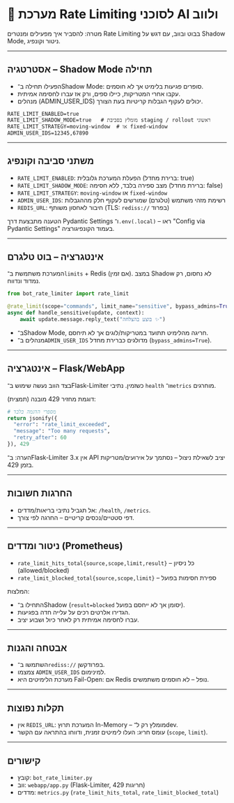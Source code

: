 # 🚦 מערכת Rate Limiting לסוכני AI ולווב

מטרה: להסביר איך מפעילים ומנטרים Rate Limiting בבוט ובווב, עם דגש על Shadow Mode, ניטור וקונפיג.

---

## אסטרטגיה – Shadow Mode תחילה
- הפעילו תחילה ב־Shadow Mode: סופרים פגיעות בלימיט אך לא חוסמים.
- עקבו אחרי המטריקות, כיילו ספים, ורק אז עברו לחסימה אמיתית.
- מנהלים (ADMIN_USER_IDS) יכולים לעקוף הגבלות קריטיות בעת הצורך.

```text
RATE_LIMIT_ENABLED=true
RATE_LIMIT_SHADOW_MODE=true   # מומלץ בסביבת staging / rollout ראשוני
RATE_LIMIT_STRATEGY=moving-window  # או fixed-window
ADMIN_USER_IDS=12345,67890
```

---

## משתני סביבה וקונפיג
- `RATE_LIMIT_ENABLED`: הפעלת המערכת גלובלית (ברירת מחדל: true)
- `RATE_LIMIT_SHADOW_MODE`: מצב ספירה בלבד, ללא חסימה (ברירת מחדל: false)
- `RATE_LIMIT_STRATEGY`: `moving-window` או `fixed-window`
- `ADMIN_USER_IDS`: רשימת מזהי משתמש (טלגרם) שמורשים לעקוף חלק מההגבלות
- `REDIS_URL`: חיבור לאחסון משותף (TLS: `rediss://` בפרוד)

הטענה מתבצעת דרך Pydantic Settings ו־`.env(.local)` – ראו "Config via Pydantic Settings" בעמוד הקונפיגורציה.

---

## אינטגרציה – בוט טלגרם
המערכת משתמשת ב־`limits` + Redis (אם זמין). במצב Shadow לא נחסום, רק נמדוד ונדווח.

```python
from bot_rate_limiter import rate_limit

@rate_limit(scope="commands", limit_name="sensitive", bypass_admins=True)
async def handle_sensitive(update, context):
    await update.message.reply_text("בוצע בהצלחה ✨")
```

- ב־Shadow Mode, חריגה מהלימיט תתועד במטריקות/לוגים אך לא תיחסם.
- מנהלים ב־`ADMIN_USER_IDS` מדולגים כברירת מחדל (`bypass_admins=True`).

---

## אינטגרציה – Flask/WebApp
בצד הווב נעשה שימוש ב־Flask-Limiter כשזמין. נתיבי `health` ו־`metrics` מוחרגים.

דוגמת מחזיר 429 מובנה (תמצית):

```python
# מספרי הדגמה בלבד
return jsonify({
  "error": "rate_limit_exceeded",
  "message": "Too many requests",
  "retry_after": 60
}), 429
```

הערה: ב־Flask-Limiter 3.x אין API יציב לשאילת ניצול – נסתמך על אירועים/מטריקות בזמן 429.

---

## החרגות חשובות
- אל תגביל נתיבי בריאות/מדדים: `/health`, `/metrics`.
- דפי סטטיים/נכסים קריטיים – החרגה לפי צורך.

---

## ניטור ומדדים (Prometheus)
- `rate_limit_hits_total{source,scope,limit,result}` – כל ניסיון (allowed/blocked)
- `rate_limit_blocked_total{source,scope,limit}` – ספירת חסימות בפועל

המלצות:
- התחילו ב־Shadow (`result=blocked` יסומן אך לא ייחסם בפועל).
- הגדירו אלרטים רכים על עלייה חדה בפגיעות.
- עברו לחסימה אמיתית רק לאחר כיול ושבוע יציב.

---

## אבטחה והגנות
- השתמשו ב־`rediss://` בפרודקשן.
- צמצמו `ADMIN_USER_IDS` למינימום.
- מערכת הלימיטים היא Fail-Open: אם Redis נופל – לא חוסמים משתמשים.

---

## תקלות נפוצות
- אין `REDIS_URL`: המערכת תרוץ In-Memory – מומלץ רק ל־dev.
- עומס חריג: העלו לימיטים זמנית, ודווחו בהתראה עם הקשר (`scope`, `limit`).

---

## קישורים
- קובץ: `bot_rate_limiter.py`
- ווב: `webapp/app.py` (Flask-Limiter, חריגות 429)
- מדדים: `metrics.py` (`rate_limit_hits_total`, `rate_limit_blocked_total`)
